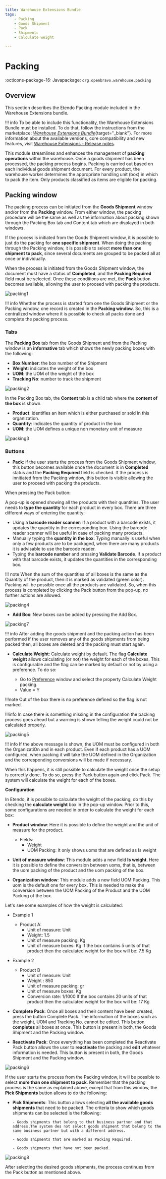 ```yaml
---
title: Warehouse Extensions Bundle
tags: 
    - Packing
    - Goods Shipment
    - Pack
    - Shipments
    - Calculate weight

---
```


# Packing


:octicons-package-16: Javapackage: `org.openbravo.warehouse.packing`

## Overview

This section describes the Etendo Packing module included in the Warehouse Extensions bundle.

!!! info
    To be able to include this functionality, the Warehouse Extensions Bundle must be installed. To do that, follow the instructions from the marketplace: [_Warehouse Extensions Bundle_](https://marketplace.etendo.cloud/?#/product-details?module=BAE67A5B5BC4496D9B1CA002BBCDC80E){target="_blank"}.  For more information about the available versions, core compatibility and new features, visit [Warehouse Extensions - Release notes](../../../../../whats-new/release-notes/etendo-classic/bundles/warehouse-extensions/release-notes.md).

This module streamlines and enhances the management of **packing operations** within the warehouse. Once a goods shipment has been processed, the packing process begins. Packing is carried out based on each individual goods shipment document. For every product, the warehouse worker determines the appropriate handling unit (box) in which to pack the item. Only products classified as items are eligible for packing.

## Packing window

The packing process can be initiated from the **Goods Shipment** window and/or from the **Packing** window. From either window, the packing procedure will be the same as well as the information about packing shown through the Packing Box tab and Content tab which are displayed in both windows.

If the process is initiated from the Goods Shipment window, it is possible to just do the packing for **one specific shipment**. When doing the packing through the Packing window, it is possible to select **more than one shipment to pack**, since several documents are grouped to be packed all at once or individually. 

When the process is initiated from the Goods Shipment window, the document must have a status of **Completed**, and the **Packing Required** field must be selected. Once these conditions are met, the **Pack** button becomes available, allowing the user to proceed with packing the products.

![packing1](../../../../../assets/user-guide/etendo-classic/optional-features/bundles/warehouse-extensions/packing1.png)

!!! info
    Whether the process is started from one the Goods Shipment or the Packing window, one record is created in the **Packing window**. So, this is a centralized window where it is possible to check all packs done and complete the packing process. 


### Tabs

The **Packing Box** tab from the Goods Shipment and from the Packing window is an **informative** tab which shows the newly packing boxes with the following:

- **Box Number**: the box number of the Shipment
- **Weight**: indicates the weight of the box
- **UOM**: the UOM of the weight of the box
- **Tracking No**: number to track the shipment

![packing2](../../../../../assets/user-guide/etendo-classic/optional-features/bundles/warehouse-extensions/packing2.png)


In the Packing Box tab, the **Content** tab is a child tab where the **content of the box** is shown.

- **Product**: identifies an item which is either purchased or sold in this organization.
- **Quantity**: indicates the quantity of product in the box
- **UOM**: the UOM defines a unique non monetary unit of measure

![packing3](../../../../../assets/user-guide/etendo-classic/optional-features/bundles/warehouse-extensions/packing3.png)

### Buttons

- **Pack**: if the user starts the process from the Goods Shipment window, this button becomes available once the document is in **Completed** status and the **Packing Required** field is checked. If the process is innitiated from the Packing window, this button is visible allowing the user to proceed with packing the products.

When pressing the Pack button:

A pop-up is opened showing all the products with their quantities. The user needs to **type the quantity** for each product in every box. There are three different ways of entering the quantity:

- Using a **barcode reader scanner**: If a product with a barcode exists, it updates the quantity in the corresponding box. Using the barcode reader scanner will be useful in case of packing many products. 
- Manually typing the **quantity in the box**: Typing manually is useful when only a few products are to be packaged, when there are many products it is advisable to use the barcode reader. 
- Typing the **barcode number** and pressing **Validate Barcode**. If a product with that barcode exists, it updates the quantities in the corresponding box.


!!! note
    When the sum of the quantities of all boxes is the same as the Quantity of the product, then it is marked as validated (green color). Packing will be possible once all the products are validated. So, when this process is completed by clicking the Pack button from the pop-up, no further actions are allowed.

![packing4](../../../../../assets/user-guide/etendo-classic/optional-features/bundles/warehouse-extensions/packing4.png)

- **Add Box**: New boxes can be added by pressing the Add Box.


![packing7](../../../../../assets/user-guide/etendo-classic/optional-features/bundles/warehouse-extensions/packing7.png)

!!! info
    After adding the goods shipment and the packing action has been performed if the user removes any of the goods shipments from being packed then, all boxes are deleted and the packing must start again. 


- **Calculate Weight**: Calculate weight by default. The flag **Calculate weight** allows calculating (or not) the weight for each of the boxes. This is configurable and the flag can be marked by default or not by using a preference. To do so:

    - Go to [Preference](../../../basic-features/general-setup/application.md#preference) window and select the property Calculate Weight packing. 
    - Value = Y

!!!note
    Out of the box there is no preference defined so the flag is not marked. 

!!!info
    In case there is something missing in the configuration the packing process goes ahead but a warning is shown telling the weight could not be calculated properly. 

![packing5](../../../../../assets/user-guide/etendo-classic/optional-features/bundles/warehouse-extensions/packing5.png)

!!! info
    If the above message is shown, the UOM must be configured in both the OrganizatiOn and in each product. Even if each product has a UOM configured, when packing it will take the UOM defined in the Organization and the corresponding conversions will be made if necessary.


When this happens, it is still possible to calculate the weight once the setup is correctly done. To do so, press the Pack button again and click Pack. The system will calculate the weight for each of the boxes. 

**Configuration**

In Etendo, it is possible to calculate the weight of the packing, do this by checking the **calculate weight** box in the pop-up window. Prior to this, some configurations are needed in order to calculate the weight for each box:

- **Product window**: Here it is possible to define the weight and the unit of measure for the product. 
    - Fields:
        - Weight
        - UOM Packing: It only shows uoms that are defined as Is weight

- **Unit of measure window**: This module adds a new field **Is weight**. Here it is possible to define the conversion between uoms, that is, between the uom packing of the product and the uom packing of the box.

- **Organization window**: This module adds a new field UOM Packing. This uom is the default one for every box. This is needed to make the conversion between the UOM Packing of the Product and the UOM Packing of the box. 

Let's see some examples of how the weight is calculated:

- Example 1
    - Product A:
        - Unit of measure: Unit
        - Weight: 1.5
        - Unit of measure packing: Kg
        - Unit of measure boxes: Kg
If the box contains 5 units of that product then the calculated weight for the box will be: 7.5 Kg

- Example 2
    - Product B
        - Unit of measure: Unit
        - Weight : 850
        - Unit of measure packing: gr
        - Unit of measure boxes: Kg
        - Conversion rate: 1/1000
If the box contains 20 units of that product then the calculated weight for the box will be: 17 Kg

- **Complete Pack**: Once all boxes and their content have been created, press the button Complete Pack. The information of the boxes such as the weight, UOM and Tracking No. cannot be edited. This button **completes** all boxes at once. This button is present in both, the Goods Shipment and the Packing window. 

- **Reactivate Pack**: Once everything has been completed the Reactivate Pack button allows the user to **reactivate** the packing and **edit** whatever information is needed. This button is present in both, the Goods Shipment and the Packing window. 

![packing6](../../../../../assets/user-guide/etendo-classic/optional-features/bundles/warehouse-extensions/packing6.png)

If the user starts the process from the Packing window, it will be possible to select **more than one shipment to pack**. Remember that the packing process is the same as explained above, except that from this window, the **Pick Shipments** button allows to do the following: 

- **Pick Shipments**: This button  allows selecting **all the available goods shipments** that need to be packed. The criteria to show which goods shipments can be selected is the following:

      - Goods shipments that belong to that business partner and that address.The system des not select goods shipment that belong to the same business partner but with a different address. 

      - Goods shipments that are marked as Packing Required.

      - Goods shipments that have not been packed.

![packing8](../../../../../assets/user-guide/etendo-classic/optional-features/bundles/warehouse-extensions/packing8.png)

After selecting the desired goods shipments, the process continues from the Pack button as mentioned above.

